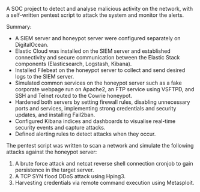 A SOC project to detect and analyse malicious activity on the network, with a self-written pentest script to attack the system and monitor the alerts.

Summary:
- A SIEM server and honeypot server were configured separately on DigitalOcean.
- Elastic Cloud was installed on the SIEM server and established connectivity and secure communication between the Elastic Stack components (Elasticsearch, Logstash, Kibana).
- Installed Filebeat on the honeypot server to collect and send desired logs to the SIEM server.
- Simulated common services on the honeypot server such as a fake corporate webpage run on Apache2, an FTP service using VSFTPD, and SSH and Telnet routed to the Cowrie honeypot.
- Hardened both servers by setting firewall rules, disabling unnecessary ports and services, implementing strong credentials and security updates, and installing Fail2ban.
- Configured Kibana indices and dashboards to visualise real-time security events and capture attacks.
- Defined alerting rules to detect attacks when they occur.

The pentest script was written to scan a network and simulate the following attacks against the honeypot server:
  1) A brute force attack and netcat reverse shell connection cronjob to gain persistence in the target server.
  2) A TCP SYN flood DDoS attack using Hping3.
  3) Harvesting credentials via remote command execution using Metasploit.

